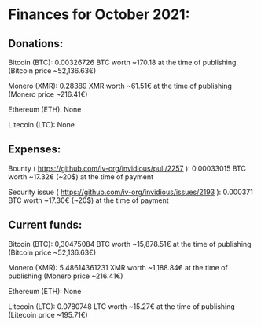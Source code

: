 # Finances for October 2021:


## Donations:

Bitcoin (BTC): 0.00326726 BTC worth ~170.18 at the time of publishing (Bitcoin price ~52,136.63€)

Monero (XMR): 0.28389 XMR worth ~61.51€ at the time of publishing (Monero price ~216.41€)

Ethereum (ETH): None

Litecoin (LTC): None


## Expenses:

Bounty ( https://github.com/iv-org/invidious/pull/2257 ): 0.00033015 BTC worth ~17.32€ (~20$) at the time of payment

Security issue ( https://github.com/iv-org/invidious/issues/2193 ): 0.000371 BTC worth ~17.30€ (~20$) at the time of payment


## Current funds:

Bitcoin (BTC): 0,30475084 BTC worth ~15,878.51€ at the time of publishing (Bitcoin price ~52,136.63€)

Monero (XMR): 5.48614361231 XMR worth ~1,188.84€ at the time of publishing (Monero price ~216.41€)

Ethereum (ETH): None

Litecoin (LTC): 0.0780748 LTC worth ~15.27€ at the time of publishing (Litecoin price ~195.71€)

